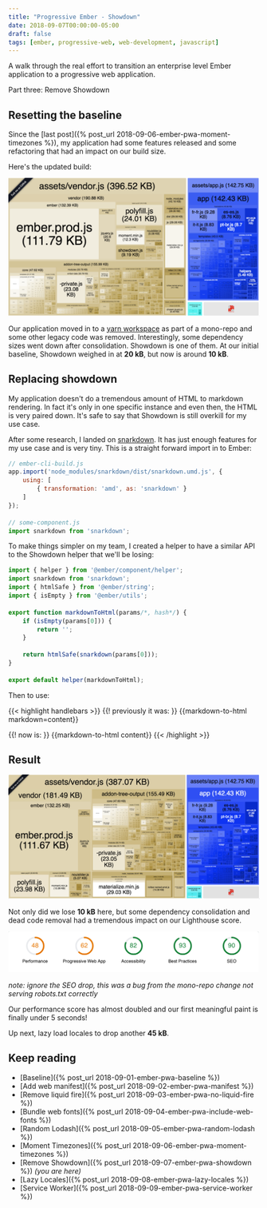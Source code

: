 ```yaml
---
title: "Progressive Ember - Showdown"
date: 2018-09-07T00:00:00-05:00
draft: false
tags: [ember, progressive-web, web-development, javascript]
---
```


A walk through the real effort to transition an enterprise level Ember application to a progressive web application.

Part three: Remove Showdown
<!--more-->

## Resetting the baseline
Since the [last post]({% post_url 2018-09-06-ember-pwa-moment-timezones %}), my application had some features released and some refactoring that had an impact on our build size.

Here's the updated build:

![Pre-Showdown - Build](images/pre-showdown-build.png "Pre-Showdown - Build")

Our application moved in to a [yarn workspace](https://yarnpkg.com/en/docs/workspaces) as part of a mono-repo and some other legacy code was removed. Interestingly, some dependency sizes went down after consolidation. Showdown is one of them. At our initial baseline, Showdown weighed in at **20 kB**, but now is around **10 kB**.

## Replacing showdown
My application doesn't do a tremendous amount of HTML to markdown rendering. In fact it's only in one specific instance and even then, the HTML is very paired down. It's safe to say that Showdown is still overkill for my use case.

After some research, I landed on [snarkdown](https://github.com/developit/snarkdown). It has just enough features for my use case and is very tiny. This is a straight forward import in to Ember:

```javascript
// ember-cli-build.js
app.import('node_modules/snarkdown/dist/snarkdown.umd.js', {
    using: [
        { transformation: 'amd', as: 'snarkdown' }
    ]
});

// some-component.js
import snarkdown from 'snarkdown';
```

To make things simpler on my team, I created a helper to have a similar API to the Showdown helper that we'll be losing:

```javascript
import { helper } from '@ember/component/helper';
import snarkdown from 'snarkdown';
import { htmlSafe } from '@ember/string';
import { isEmpty } from '@ember/utils';
 
export function markdownToHtml(params/*, hash*/) {
    if (isEmpty(params[0])) {
        return '';
    }
   
    return htmlSafe(snarkdown(params[0]));
}
 
export default helper(markdownToHtml);
```

Then to use:

{{< highlight handlebars >}}
{{! previously it was: }}
{{markdown-to-html markdown=content}}

{{! now is: }}
{{markdown-to-html content}}
{{< /highlight >}}

## Result
![Post-Showdown - Build](images/post-showdown-build.png "Post-Showdown - Build")

Not only did we lose **10 kB** here, but some dependency consolidation and dead code removal had a tremendous impact on our Lighthouse score.

![Post-Showdown - Lighthouse](images/showdown-mono-lighthouse.png "Post-Showdown - Lighthouse")

_note: ignore the SEO drop, this was a bug from the mono-repo change not serving robots.txt correctly_

Our performance score has almost doubled and our first meaningful paint is finally under 5 seconds!

Up next, lazy load locales to drop another **45 kB**.

## Keep reading
- [Baseline]({% post_url 2018-09-01-ember-pwa-baseline %})
- [Add web manifest]({% post_url 2018-09-02-ember-pwa-manifest %})
- [Remove liquid fire]({% post_url 2018-09-03-ember-pwa-no-liquid-fire %}) 
- [Bundle web fonts]({% post_url 2018-09-04-ember-pwa-include-web-fonts %}) 
- [Random Lodash]({% post_url 2018-09-05-ember-pwa-random-lodash %})
- [Moment Timezones]({% post_url 2018-09-06-ember-pwa-moment-timezones %})
- [Remove Showdown]({% post_url 2018-09-07-ember-pwa-showdown %}) _(you are here)_
- [Lazy Locales]({% post_url 2018-09-08-ember-pwa-lazy-locales %})
- [Service Worker]({% post_url 2018-09-09-ember-pwa-service-worker %})